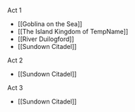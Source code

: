 Act 1

- [[Goblina on the Sea]]
- [[The Island Kingdom of TempName]]
- [[River Duilogford]]
- [[Sundown Citadel]]

Act 2

- [[Sundown Citadel]]


Act 3

- [[Sundown Citadel]]
